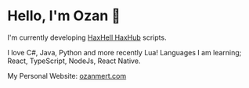 # Hello, I'm Ozan 👋

I'm currently developing [HaxHell HaxHub](https://www.haxhell.com/) scripts.

I love C#, Java, Python and more recently Lua!
Languages ​​I am learning; React, TypeScript, NodeJs, React Native.


My Personal Website: [ozanmert.com](https://www.ozanmert.com/)

<!--
**ozanmrt/ozanmrt** is a ✨ _special_ ✨ repository because its `README.md` (this file) appears on your GitHub profile.

Here are some ideas to get you started:

- 🔭 I’m currently working on ...
- 🌱 I’m currently learning ...
- 👯 I’m looking to collaborate on ...
- 🤔 I’m looking for help with ...
- 💬 Ask me about ...
- 📫 How to reach me: ...
- 😄 Pronouns: ...
- ⚡ Fun fact: ...
-->
